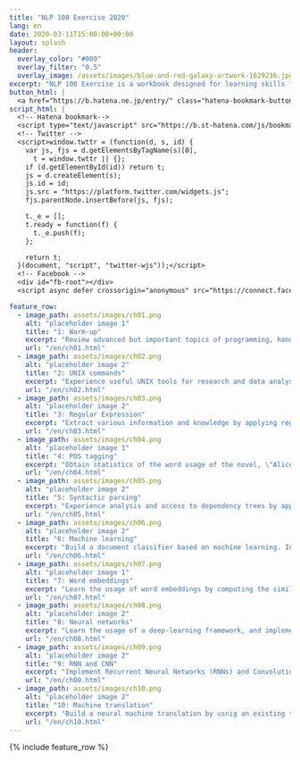 ```yaml
---
title: "NLP 100 Exercise 2020"
lang: en
date: 2020-03-11T15:00:00+09:00
layout: splash
header:
  overlay_color: "#000"
  overlay_filter: "0.5"
  overlay_image: /assets/images/blue-and-red-galaxy-artwork-1629236.jpg
excerpt: "NLP 100 Exercise is a workbook designed for learning skills for programming, data analysis, and research activities by taking practical and exciting assignments."
button_html: |
  <a href="https://b.hatena.ne.jp/entry/" class="hatena-bookmark-button" data-hatena-bookmark-layout="basic-label-counter" data-hatena-bookmark-lang="en" title="このエントリーをはてなブックマークに追加"><img src="https://b.st-hatena.com/images/v4/public/entry-button/button-only@2x.png" alt="このエントリーをはてなブックマークに追加" width="20" height="20" style="border: none;" /></a> <a class="twitter-share-button" href="https://twitter.com/intent/tweet">Tweet</a> <div class="fb-like" data-href="https://nlp100.github.io/en/" data-width="" data-layout="button_count" data-action="like" data-size="small" data-share="true"></div>
script_html: |
  <!-- Hatena bookmark-->
  <script type="text/javascript" src="https://b.st-hatena.com/js/bookmark_button.js" charset="utf-8" async="async"></script>
  <!-- Twitter -->
  <script>window.twttr = (function(d, s, id) {
    var js, fjs = d.getElementsByTagName(s)[0],
      t = window.twttr || {};
    if (d.getElementById(id)) return t;
    js = d.createElement(s);
    js.id = id;
    js.src = "https://platform.twitter.com/widgets.js";
    fjs.parentNode.insertBefore(js, fjs);

    t._e = [];
    t.ready = function(f) {
      t._e.push(f);
    };

    return t;
  }(document, "script", "twitter-wjs"));</script>
  <!-- Facebook -->
  <div id="fb-root"></div>
  <script async defer crossorigin="anonymous" src="https://connect.facebook.net/en_US/sdk.js#xfbml=1&version=v6.0&appId=535222267422576&autoLogAppEvents=1"></script>

feature_row:
  - image_path: assets/images/ch01.png
    alt: "placeholder image 1"
    title: "1: Warm-up"
    excerpt: "Review advanced but important topics of programming, handling strings and text."
    url: "/en/ch01.html"
  - image_path: assets/images/ch02.png
    alt: "placeholder image 2"
    title: "2: UNIX commands"
    excerpt: "Experience useful UNIX tools for research and data analysis. Improve programming skills and realize the ecosystem of existing tools by implementing these tools."
    url: "/en/ch02.html"
  - image_path: assets/images/ch03.png
    alt: "placeholder image 2"
    title: "3: Regular Expression"
    excerpt: "Extract various information and knowledge by applying regular expressions to Wikipedia markups."
    url: "/en/ch03.html"
  - image_path: assets/images/ch04.png
    alt: "placeholder image 1"
    title: "4: POS tagging"
    excerpt: "Obtain statistics of the word usage of the novel, \"Alice's Adventures in Wonderland,\" by applying a part-of-speech tagger"
    url: "/en/ch04.html"
  - image_path: assets/images/ch05.png
    alt: "placeholder image 2"
    title: "5: Syntactic parsing"
    excerpt: "Experience analysis and access to dependency trees by applying a dependency parser to the novel, \"Alice's Adventures in Wonderland.\""
    url: "/en/ch05.html"
  - image_path: assets/images/ch06.png
    alt: "placeholder image 2"
    title: "6: Machine learning"
    excerpt: "Build a document classifier based on machine learning. In addition, learn the evaluation methodology for machine learning."
    url: "/en/ch06.html"
  - image_path: assets/images/ch07.png
    alt: "placeholder image 1"
    title: "7: Word embeddings"
    excerpt: "Learn the usage of word embeddings by computing the similarity between words and word analogy. In addition, experience clustering and visualization of word embeddings."
    url: "/en/ch07.html"
  - image_path: assets/images/ch08.png
    alt: "placeholder image 2"
    title: "8: Neural networks"
    excerpt: "Learn the usage of a deep-learning framework, and implement a document classifier based on Neural Network models."
    url: "/en/ch08.html"
  - image_path: assets/images/ch09.png
    alt: "placeholder image 2"
    title: "9: RNN and CNN"
    excerpt: "Implement Recurrent Neural Networks (RNNs) and Convolutional Neural Networks (CNNs) by using a deep-learning framework."
    url: "/en/ch09.html"
  - image_path: assets/images/ch10.png
    alt: "placeholder image 2"
    title: "10: Machine translation"
    excerpt: "Build a neural machine translation by usnig an existing tool."
    url: "/en/ch10.html"
---
```


{% include feature_row %}
